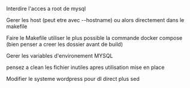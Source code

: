 Interdire l'acces a root de mysql

Gerer les host (peut etre avec --hostname) ou alors directement dans le makefile

Faire le Makefile utiliser le plus possible la commande docker compose (bien penser a creer les dossier avant de build)

Gerer les variables d'environement MYSQL

pensez a clean les fichier inutiles apres utilisation mise en place

Modifier le systeme wordpress pour dl direct plus sed